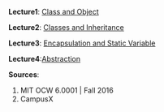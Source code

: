 **Lecture1**: [Class and Object](https://github.com/Abeer-Rahman/OOP-in-python/blob/main/Lecture1_Object_Oriented_Programming(Class_and_Object)_ipynb.ipynb)

**Lecture2**: [Classes and Inheritance](https://github.com/Abeer-Rahman/OOP-in-python/blob/main/L2_Classes_and_Inheritance.ipynb)

**Lecture3**: [Encapsulation and Static Variable](https://github.com/Abeer-Rahman/OOP-in-python/blob/main/Lecture3_Encapculation_and_Static_Keyword.ipynb)

**Lecture4**:[Abstraction](https://github.com/Abeer-Rahman/OOP-in-python/blob/main/Lecture_4_Abstraction.ipynb)


**Sources**: 
1. MIT OCW 6.0001 | Fall 2016
2. CampusX
   


